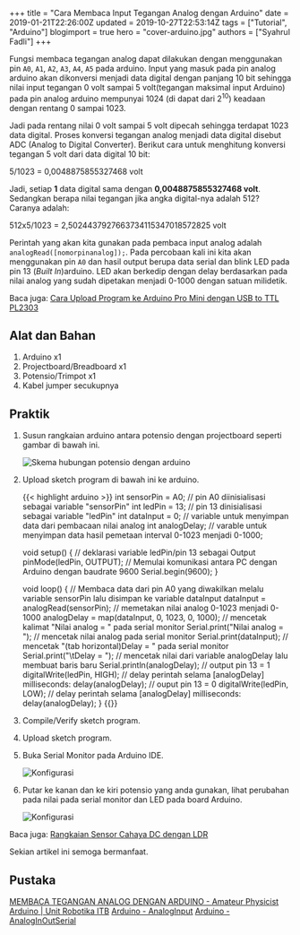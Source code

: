 +++
title = "Cara Membaca Input Tegangan Analog dengan Arduino"
date = 2019-01-21T22:26:00Z
updated = 2019-10-27T22:53:14Z
tags = ["Tutorial", "Arduino"]
blogimport = true 
hero = "cover-arduino.jpg"
authors = ["Syahrul Fadli"]
+++

Fungsi membaca tegangan analog dapat dilakukan dengan menggunakan pin `A0`, `A1`, `A2`, `A3`, `A4`, `A5` pada arduino. Input yang masuk pada pin analog arduino akan dikonversi menjadi data digital dengan panjang 10 bit sehingga nilai input tegangan 0 volt sampai 5 volt(tegangan maksimal input Arduino) pada pin analog arduino mempunyai 1024 (di dapat dari 2<sup>10</sup>) keadaan dengan rentang 0 sampai 1023.

Jadi pada rentang nilai 0 volt sampai 5 volt dipecah sehingga terdapat 1023 data digital. Proses konversi tegangan analog menjadi data digital disebut ADC (Analog to Digital Converter). Berikut cara untuk menghitung konversi tegangan 5 volt dari data digital 10 bit:

5/1023 = 0,0048875855327468 volt

Jadi, setiap **1** data digital sama dengan **0,0048875855327468 volt**. Sedangkan berapa nilai tegangan jika angka digital-nya adalah 512? Caranya adalah:

512x5/1023 = 2,5024437927663734115347018572825 volt 

Perintah yang akan kita gunakan pada pembaca input analog adalah `analogRead([nomorpinanalog]);`. Pada percobaan kali ini kita akan menggunakan pin `A0` dan hasil output berupa data serial dan blink LED pada pin 13 (*Built In*)arduino. LED akan berkedip dengan delay berdasarkan pada nilai analog yang sudah dipetakan menjadi 0-1000 dengan satuan milidetik. 

Baca juga: <a href='/post/upload-program-ke-arduino-pro-mini.html' target='_blank' title='Cara Upload Program ke Arduino Pro Mini dengan USB to TTL PL2303'>Cara Upload Program ke Arduino Pro Mini dengan USB to TTL PL2303</a>

## Alat dan Bahan

1. Arduino x1
2. Projectboard/Breadboard x1
3. Potensio/Trimpot x1
4. Kabel jumper secukupnya

## Praktik

1. Susun rangkaian arduino antara potensio dengan projectboard seperti gambar di bawah ini.

	![Skema hubungan potensio dengan arduino](https://3.bp.blogspot.com/-9v_au-DJffs/XEXXFS0KPqI/AAAAAAAAAM4/-2qDZIO41U4TLjACfX25SzMF7mUSn0kBwCLcBGAs/s1600/Cara%2BMembaca%2BInput%2BTegangan%2BAnalog%2Bdengan%2BArduino.jpg)

2. Upload sketch program di bawah ini ke arduino.
	
	{{< highlight arduino >}}
	int sensorPin = A0;    // pin A0 diinisialisasi sebagai variable "sensorPin"
	int ledPin = 13;      // pin 13 dinisialisasi sebagai variable "ledPin"
	int dataInput = 0;   // variable untuk menyimpan data dari pembacaan nilai analog
	int analogDelay;    // varable untuk menyimpan data hasil pemetaan interval 0-1023 menjadi 0-1000;
	
	void setup() {
	// deklarasi variable ledPin/pin 13 sebagai Output
	pinMode(ledPin, OUTPUT);
	// Memulai komunikasi antara PC dengan Arduino dengan baudrate 9600
	Serial.begin(9600);
	}
	
	void loop() {
	// Membaca data dari pin A0 yang diwakilkan melalu variable sensorPin lalu disimpan ke variable dataInput
	dataInput = analogRead(sensorPin);
	// memetakan nilai analog 0-1023 menjadi 0-1000
	analogDelay = map(dataInput, 0, 1023, 0, 1000);
	// mencetak kalimat "Nilai analog = " pada serial monitor
	Serial.print("Nilai analog = ");
	// mencetak nilai analog pada serial monitor
	Serial.print(dataInput);
	// mencetak "(tab horizontal)Delay = " pada serial monitor
	Serial.print("\tDelay = ");
	// mencetak nilai dari variable analogDelay lalu membuat baris baru
	Serial.println(analogDelay);
	// output pin 13 = 1
	digitalWrite(ledPin, HIGH);
	// delay perintah selama [analogDelay] milliseconds:
	delay(analogDelay);
	// ouput pin 13 = 0
	digitalWrite(ledPin, LOW);
	// delay perintah selama [analogDelay] milliseconds:
	delay(analogDelay);
	}	{{</highlight>}}

3. Compile/Verify sketch program.
4. Upload sketch program.
5. Buka Serial Monitor pada Arduino IDE.
	
	![Konfigurasi](https://4.bp.blogspot.com/-FtL5pkX0rFU/XEXNaYJolPI/AAAAAAAAAMo/ZL4ZWkVNBTMecXcs7hLNxYfqkZ_PY9YdACLcBGAs/s1600/Klik%2BSerial%2BMonitor.jpg)

6. Putar ke kanan dan ke kiri potensio yang anda gunakan, lihat perubahan pada nilai pada serial monitor dan LED pada board Arduino.

	![Konfigurasi](https://1.bp.blogspot.com/-osQLn8gkY3g/XEXNkynzq6I/AAAAAAAAAMs/-wszqV281iwiwAV2dJWkf6hEOxTO2_nCwCLcBGAs/s1600/Hasil%2Bserial%2Bmonitor.jpg)
	
Baca juga: <a href='/2016/11/sensor-cahaya-ldr.html' target='_blank' title='Rangkaian Sensor Cahaya DC dengan LDR'>Rangkaian Sensor Cahaya DC dengan LDR</a>

Sekian artikel ini semoga bermanfaat.  

## Pustaka

<a href='https://rpprastio.wordpress.com/2013/02/09/membaca-tegangan-analog-dengan-arduino/' rel='nofollow' title='MEMBACA TEGANGAN ANALOG DENGAN ARDUINO' target='_blank'>MEMBACA TEGANGAN ANALOG DENGAN ARDUINO - Amateur Physicist</a>
<a href='http://robotika.unit.itb.ac.id/main/943-arduino.html' rel='nofollow' title='Arduino | Unit Robotika ITB' target='_blank'>Arduino | Unit Robotika ITB</a>
<a href='https://www.arduino.cc/en/Tutorial/AnalogInput' rel='nofollow' title='Arduino - AnalogInput' target='_blank'>Arduino - AnalogInput</a>
<a href='https://www.arduino.cc/en/Tutorial/AnalogInOutSerial' rel='nofollow' title='Arduino - AnalogInOutSerial' target='_blank'>Arduino - AnalogInOutSerial</a>
